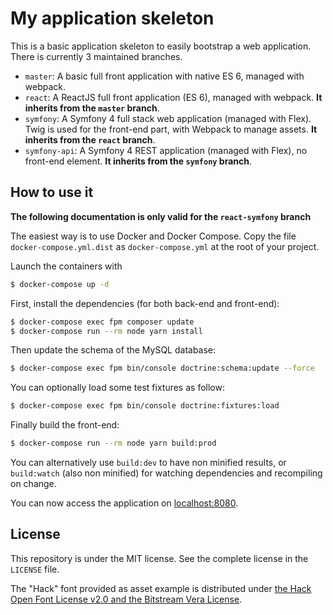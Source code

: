 # My application skeleton

This is a basic application skeleton to easily bootstrap a web application. There is currently 3 maintained branches.

- `master`: A basic full front application with native ES 6, managed with webpack.
- `react`: A ReactJS full front application (ES 6), managed with webpack.
  **It inherits from the `master` branch**.
- `symfony`: A Symfony 4 full stack web application (managed with Flex). Twig is used for the front-end part, with Webpack to manage assets.
  **It inherits from the `react` branch**.
- `symfony-api`: A Symfony 4 REST application (managed with Flex), no front-end element.
  **It inherits from the `symfony` branch**.

## How to use it

**The following documentation is only valid for the `react-symfony` branch**

The easiest way is to use Docker and Docker Compose. Copy the file `docker-compose.yml.dist` as `docker-compose.yml` at the root of your project.

Launch the containers with
```bash
$ docker-compose up -d
```

First, install the dependencies (for both back-end and front-end):
```bash
$ docker-compose exec fpm composer update
$ docker-compose run --rm node yarn install
```

Then update the schema of the MySQL database:
```bash
$ docker-compose exec fpm bin/console doctrine:schema:update --force
```

You can optionally load some test fixtures as follow:
```bash
$ docker-compose exec fpm bin/console doctrine:fixtures:load
```

Finally build the front-end:
```bash
$ docker-compose run --rm node yarn build:prod
```

You can alternatively use `build:dev` to have non minified results, or `build:watch` (also non minified) for watching dependencies and recompiling on change.

You can now access the application on [localhost:8080](http://localhost:8080).

## License

This repository is under the MIT license. See the complete license in the `LICENSE` file.

The "Hack" font provided as asset example is distributed under [the Hack Open Font License v2.0 and the Bitstream Vera License](https://github.com/chrissimpkins/Hack/blob/master/LICENSE.md).
